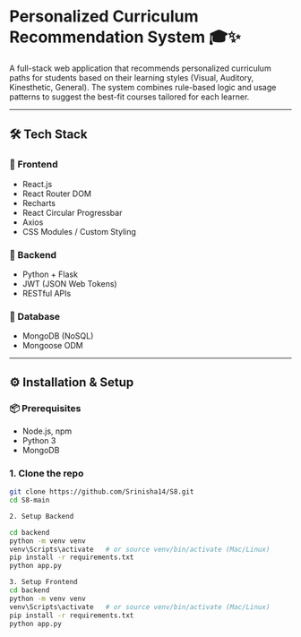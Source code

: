# Personalized Curriculum Recommendation System 🎓✨

A full-stack web application that recommends personalized curriculum paths for students based on their learning styles (Visual, Auditory, Kinesthetic, General). The system combines rule-based logic and usage patterns to suggest the best-fit courses tailored for each learner.

---

## 🛠️ Tech Stack

### 🔹 Frontend
- React.js
- React Router DOM
- Recharts
- React Circular Progressbar
- Axios
- CSS Modules / Custom Styling

### 🔹 Backend
- Python + Flask
- JWT (JSON Web Tokens)
- RESTful APIs

### 🔹 Database
- MongoDB (NoSQL)
- Mongoose ODM

---

## ⚙️ Installation & Setup

### 📦 Prerequisites
- Node.js, npm
- Python 3
- MongoDB

### 1. Clone the repo

```bash
git clone https://github.com/Srinisha14/S8.git
cd S8-main

2. Setup Backend

cd backend
python -m venv venv
venv\Scripts\activate   # or source venv/bin/activate (Mac/Linux)
pip install -r requirements.txt
python app.py

3. Setup Frontend
cd backend
python -m venv venv
venv\Scripts\activate   # or source venv/bin/activate (Mac/Linux)
pip install -r requirements.txt
python app.py



